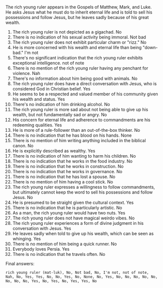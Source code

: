 The rich young ruler appears in the Gospels of Matthew, Mark, and Luke. He asks Jesus what he must do to inherit eternal life and is told to sell his possessions and follow Jesus, but he leaves sadly because of his great wealth.

1. The rich young ruler is not depicted as a gigachad. No
2. There is no indication of his sexual activity being immoral. Not bad
3. The rich young ruler does not exhibit particular charm or "rizz." No
4. He is more concerned with his wealth and eternal life than being "down-bad." I'm not
5. There's no significant indication that the rich young ruler exhibits exceptional intelligence. not of note
6. There is no mention of the rich young ruler having any penchant for violence. Nah
7. There's no information about him being good with animals. No
8. The rich young ruler does have a direct conversation with Jesus, who is considered God in Christian belief. Yes
9. He seems to be a respected and valued member of his community given his wealth and status. Yes
10. There's no indication of him drinking alcohol. No
11. The rich young ruler is more sad about not being able to give up his wealth, but not fundamentally sad or angry. No
12. His concern for eternal life and adherence to commandments are his redeeming qualities. Yes
13. He is more of a rule-follower than an out-of-the-box thinker. No
14. There is no indication that he has blood on his hands. None
15. There is no mention of him writing anything included in the biblical canon. No
16. He is explicitly described as wealthy. Yes
17. There is no indication of him wanting to harm his children. No
18. There is no indication that he works in the food industry. No
19. There is no indication that he works in construction. No
20. There is no indication that he works in governance. No
21. There is no indication that he has lost a spouse. No
22. There is no mention of him having a cool stick. No
23. The rich young ruler expresses a willingness to follow commandments, but ultimately cannot keep the word to sell his possessions and follow Jesus. No
24. He is presumed to be straight given the cultural context. Yes
25. There is no indication that he is particularly artistic. No
26. As a man, the rich young ruler would have two nuts. Yes
27. The rich young ruler does not have magical weirdo vibes. No
28. The rich young ruler experiences a form of divine judgment in his conversation with Jesus. Yes
29. He leaves sadly when told to give up his wealth, which can be seen as whinging. Yes
30. There is no mention of him being a quick runner. No
31. Everybody loves Persia. Yes
32. There is no indication that he travels often. No

Final answers:

```rich young ruler (mat-luk), No, Not bad, No, I'm not, not of note, Nah, No, Yes, Yes, No, No, Yes, No, None, No, Yes, No, No, No, No, No, No, No, No, Yes, No, Yes, No, Yes, Yes, No```